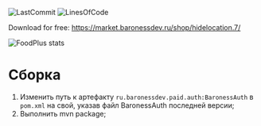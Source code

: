 ![LastCommit](https://img.shields.io/github/last-commit/BlackBaroness/BAuth-HideLocation?color=8b00ff)
![LinesOfCode](https://img.shields.io/tokei/lines/github/BlackBaroness/BAuth-HideLocation?color=8b00ff)

Download for free: https://market.baronessdev.ru/shop/hidelocation.7/

![FoodPlus stats](https://bstats.org/signatures/bukkit/BAuth-HideLocation.svg)

# Сборка
1. Изменить путь к артефакту ```ru.baronessdev.paid.auth:BaronessAuth``` в ```pom.xml``` на свой, указав файл BaronessAuth последней версии;
2. Выполнить mvn package;